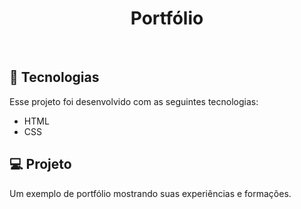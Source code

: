 <h1 align="center"> Portfólio </h1>


<br>

## 🚀 Tecnologias

Esse projeto foi desenvolvido com as seguintes tecnologias:

- HTML
- CSS

## 💻 Projeto

Um exemplo de portfólio mostrando suas experiências e formações.

